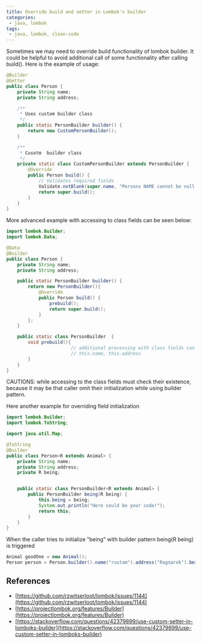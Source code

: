 ```yaml
---
title: Override build and setter in Lombok's builder
categories:
 - java, lombok
tags:
 - java, lombok, clean-code
---
```


Sometimes we may need to override build functionality of lombok builder. It could be helpful to avoid additional call of some functionality after calling build(). Here is the example of usage:

```java
@Builder
@Getter
public class Person {
    private String name;
    private String address;

    /**
     * Uses custom builder class
     */
    public static PersonBuilder builder() {
        return new CustomPersonBuilder();
    }

    /**
     * Cusotm  builder class
     */
    private static class CustomPersonBuilder extends PersonBuilder {
        @Override
        public Person build() {
            // Validates required fields
            Validate.notBlank(super.name, "Persons NAME cannot be null or empty!");
            return super.build();
        }
    }
}
```

More advanced example with accessing to class fields can be seen below: 


```java
import lombok.Builder;
import lombok.Data;

@Data
@Builder
public class Person {
    private String name;
    private String address;

    public static PersonBuilder builder() {
        return new PersonBuilder(){
            @Override
            public Person build() {
                prebuild();
                return super.build();
            }
        };
    }

    public static class PersonBuilder  {
        void prebuild(){
						// additional processing with class fields can be performed here
						// this.name, this.address
        }
    }
}
```

CAUTIONS: while accessing to the class fields must check their existence, because it may be that caller omit their initialization while using builder pattern.

Here another example for overriding field initialization

```java
import lombok.Builder;
import lombok.ToString;

import java.util.Map;

@ToString
@Builder
public class Person<R extends Animal> {
    private String name;
    private String address;
    private R being;


    public static class PersonBuilder<R extends Animal> {
        public PersonBuilder being(R being) {
            this.being = being;
            System.out.println("Here could be your code!");
            return this;
        }
    }
}
```

When the caller tries to initialize "being"  with builder pattern being(R being) is triggered

```java
Animal goodOne = new Animal();
Person person = Person.builder().name("rustam").address("Ragnarok").being(goodOne);
```

## References

- [https://github.com/rzwitserloot/lombok/issues/1144](https://github.com/rzwitserloot/lombok/issues/1144)
- [https://projectlombok.org/features/Builder](https://projectlombok.org/features/Builder)
- [https://stackoverflow.com/questions/42379899/use-custom-setter-in-lomboks-builder](https://stackoverflow.com/questions/42379899/use-custom-setter-in-lomboks-builder)
